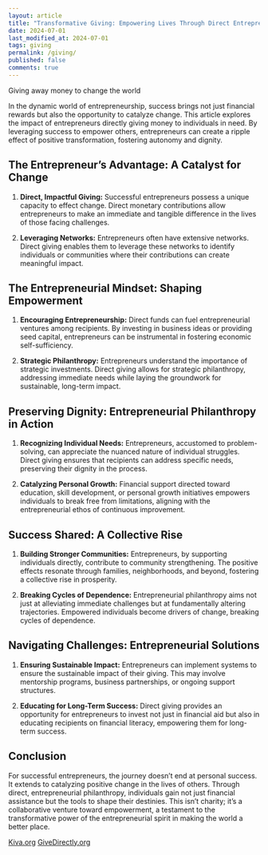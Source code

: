 ```yaml
---
layout: article
title: "Transformative Giving: Empowering Lives Through Direct Entrepreneurial Philanthropy"
date: 2024-07-01
last_modified_at: 2024-07-01
tags: giving
permalink: /giving/
published: false
comments: true
---
```

Giving away money to change the world
<!--more--> 
In the dynamic world of entrepreneurship, success brings not just financial rewards but also the opportunity to catalyze change. This article explores the impact of entrepreneurs directly giving money to individuals in need. By leveraging success to empower others, entrepreneurs can create a ripple effect of positive transformation, fostering autonomy and dignity.

## The Entrepreneur’s Advantage: A Catalyst for Change

1. **Direct, Impactful Giving:** Successful entrepreneurs possess a unique capacity to effect change. Direct monetary contributions allow entrepreneurs to make an immediate and tangible difference in the lives of those facing challenges.

2. **Leveraging Networks:** Entrepreneurs often have extensive networks. Direct giving enables them to leverage these networks to identify individuals or communities where their contributions can create meaningful impact.

## The Entrepreneurial Mindset: Shaping Empowerment

1. **Encouraging Entrepreneurship:** Direct funds can fuel entrepreneurial ventures among recipients. By investing in business ideas or providing seed capital, entrepreneurs can be instrumental in fostering economic self-sufficiency.

2. **Strategic Philanthropy:** Entrepreneurs understand the importance of strategic investments. Direct giving allows for strategic philanthropy, addressing immediate needs while laying the groundwork for sustainable, long-term impact.

## Preserving Dignity: Entrepreneurial Philanthropy in Action

1. **Recognizing Individual Needs:** Entrepreneurs, accustomed to problem-solving, can appreciate the nuanced nature of individual struggles. Direct giving ensures that recipients can address specific needs, preserving their dignity in the process.

2. **Catalyzing Personal Growth:** Financial support directed toward education, skill development, or personal growth initiatives empowers individuals to break free from limitations, aligning with the entrepreneurial ethos of continuous improvement.

## Success Shared: A Collective Rise

1. **Building Stronger Communities:** Entrepreneurs, by supporting individuals directly, contribute to community strengthening. The positive effects resonate through families, neighborhoods, and beyond, fostering a collective rise in prosperity.

2. **Breaking Cycles of Dependence:** Entrepreneurial philanthropy aims not just at alleviating immediate challenges but at fundamentally altering trajectories. Empowered individuals become drivers of change, breaking cycles of dependence.

## Navigating Challenges: Entrepreneurial Solutions

1. **Ensuring Sustainable Impact:** Entrepreneurs can implement systems to ensure the sustainable impact of their giving. This may involve mentorship programs, business partnerships, or ongoing support structures.

2. **Educating for Long-Term Success:** Direct giving provides an opportunity for entrepreneurs to invest not just in financial aid but also in educating recipients on financial literacy, empowering them for long-term success.

## Conclusion
For successful entrepreneurs, the journey doesn’t end at personal success. It extends to catalyzing positive change in the lives of others. Through direct, entrepreneurial philanthropy, individuals gain not just financial assistance but the tools to shape their destinies. This isn’t charity; it’s a collaborative venture toward empowerment, a testament to the transformative power of the entrepreneurial spirit in making the world a better place.

[Kiva.org](https://kiva.org)
[GiveDirectly.org](https://givedirectly.org)